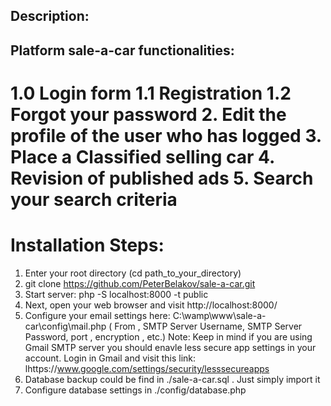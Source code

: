 Description: 
--------------------------------------------------------------------------------
Platform sale-a-car functionalities:
--------------------------------------------------------------------------------
1.0 Login form
1.1 Registration
1.2 Forgot your password
2. Edit the profile of the user who has logged
3. Place a Classified selling car
4. Revision of published ads
5. Search your search criteria
================================================================================
Installation Steps: 
================================================================================
1. Enter your root directory (cd path_to_your_directory)
2. git clone https://github.com/PeterBelakov/sale-a-car.git
3. Start server: php -S localhost:8000 -t public
3. Next, open your web browser and visit http://localhost:8000/
4. Configure your email settings here: C:\wamp\www\sale-a-car\config\mail.php
( From , SMTP Server Username, SMTP Server Password, port , encryption , etc.)
Note: Keep in mind if you are using Gmail SMTP server you should enavle less 
secure app settings in your account. Login in Gmail and visit this link:
 lhttps://www.google.com/settings/security/lesssecureapps
5. Database backup could be find in  ./sale-a-car.sql . Just simply import it
6. Configure database settings in ./config/database.php
